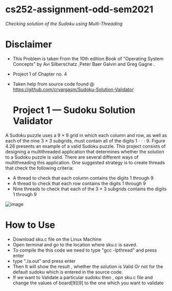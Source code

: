 # cs252-assignment-odd-sem2021

*Checking solution of the Sudoku using Multi-Threading* 
# Disclaimer
* This Problem is taken From the 10th edition Book of "Operating System Concepts"  by Avi Silberschatz ,Peter Baer Galvin and Greg Gagne .
* Project 1 of Chapter no. 4
* Taken help from source code found @ https://github.com/crvargasm/Sudoku-Solution-Validator 

   # Project 1 — Sudoku Solution Validator
A Sudoku puzzle uses a 9 × 9 grid in which each column and row, as well as
each of the nine 3 × 3 subgrids, must contain all of the digits 1 ⋅ ⋅ ⋅ 9. Figure
4.26 presents an example of a valid Sudoku puzzle. This project consists of
designing a multithreaded application that determines whether the solution
to a Sudoku puzzle is valid.
There are several different ways of multithreading this application. One
suggested strategy is to create threads that check the following criteria:

   * A thread to check that each column contains the digits 1 through 9
   * A thread to check that each row contains the digits 1 through 9
   * Nine threads to check that each of the 3 × 3 subgrids contains the digits 1 through 9


![image](https://user-images.githubusercontent.com/93817723/141765559-0d4a48e3-9845-488c-a8b2-7abf8a2bfc86.png)


#  How to Use
  * Download sku.c file on the Linux Machine
  * Open terminal and go to the location where sku.c is saved.
  * To compile the this code we need to type "gcc -lpthread"  and press enter
  * type "./a.out" and press enter
  * Then It will show the result , whether the solution is Valid Or not for the default sudoku which is entered in the source code.
  * If we want to Validate a particular sudoku then , opn sku.c file and change the values of  board[9][9] to the one which you want to validate
  
  
    
